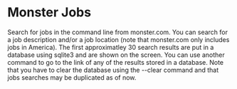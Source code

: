 # Monster Jobs
Search for jobs in the command line from monster.com. You can search for a job description and/or a job location (note that monster.com only includes jobs in America). The first approximatley 30 search results are put in a database using sqlite3 and are shown on the screen. You can use another command to go to the 
link of any of the results stored in a database. Note that you have to clear the database using the --clear command and that jobs searches may be duplicated as
of now.
